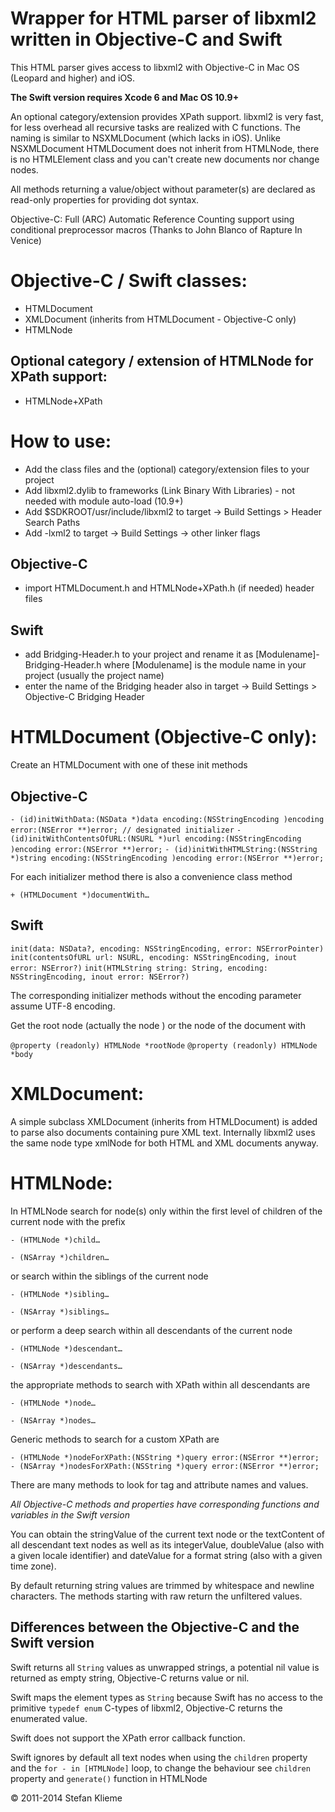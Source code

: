 Wrapper for HTML parser of libxml2 written in Objective-C and Swift===================================================================This HTML parser gives access to libxml2 with Objective-C in Mac OS (Leopard and higher) and iOS.**The Swift version requires Xcode 6 and Mac OS 10.9+**An optional category/extension provides XPath support.libxml2 is very fast, for less overhead all recursive tasks are realized with C functions. The naming is similar to NSXMLDocument (which lacks in iOS).Unlike NSXMLDocument HTMLDocument does not inherit from HTMLNode, there is no HTMLElement class and you can't create new documents nor change nodes.All methods returning a value/object without parameter(s) are declared as read-only properties for providing dot syntax.Objective-C: Full (ARC) Automatic Reference Counting support using conditional preprocessor macros (Thanks to John Blanco of Rapture In Venice)Objective-C / Swift classes:============================- HTMLDocument- XMLDocument (inherits from HTMLDocument - Objective-C only)- HTMLNodeOptional category / extension of HTMLNode for XPath support:------------------------------------------------------------- HTMLNode+XPathHow to use:===========- Add the class files and the (optional) category/extension files to your project- Add libxml2.dylib to frameworks (Link Binary With Libraries) - not needed with module auto-load (10.9+) - Add $SDKROOT/usr/include/libxml2 to target -> Build Settings > Header Search Paths- Add -lxml2 to target ->  Build Settings -> other linker flagsObjective-C------------ import HTMLDocument.h and HTMLNode+XPath.h (if needed) header filesSwift------ add Bridging-Header.h to your project and rename it as [Modulename]-Bridging-Header.h where [Modulename] is the module name in your project (usually the project name)- enter the name of the Bridging header also in target -> Build Settings > Objective-C Bridging HeaderHTMLDocument (Objective-C only):================================Create an HTMLDocument with one of these init methodsObjective-C-----------`- (id)initWithData:(NSData *)data encoding:(NSStringEncoding )encoding error:(NSError **)error; // designated initializer``- (id)initWithContentsOfURL:(NSURL *)url encoding:(NSStringEncoding )encoding error:(NSError **)error;``- (id)initWithHTMLString:(NSString *)string encoding:(NSStringEncoding )encoding error:(NSError **)error;`For each initializer method there is also a convenience class method`+ (HTMLDocument *)documentWith…`Swift-----`init(data: NSData?, encoding: NSStringEncoding, error: NSErrorPointer)``init(contentsOfURL url: NSURL, encoding: NSStringEncoding, inout error: NSError?)``init(HTMLString string: String, encoding: NSStringEncoding, inout error: NSError?)`The corresponding initializer methods without the encoding parameter assume UTF-8 encoding.Get the root node (actually the <html> node ) or the <body> node of the document with `@property (readonly) HTMLNode *rootNode``@property (readonly) HTMLNode *body`XMLDocument:============A simple subclass XMLDocument (inherits from HTMLDocument) is added to parse also documents containing pure XML text.Internally libxml2 uses the same node type xmlNode for both HTML and XML documents anyway.HTMLNode:=========In HTMLNode search for node(s) only within the first level of children of the current node with the prefix`- (HTMLNode *)child…``- (NSArray *)children…`or search within the siblings of the current node`- (HTMLNode *)sibling…``- (NSArray *)siblings…`or perform a deep search within all descendants of the current node`- (HTMLNode *)descendant…``- (NSArray *)descendants…`the appropriate methods to search with XPath within all descendants are`- (HTMLNode *)node…``- (NSArray *)nodes…`Generic methods to search for a custom XPath are`- (HTMLNode *)nodeForXPath:(NSString *)query error:(NSError **)error;``- (NSArray *)nodesForXPath:(NSString *)query error:(NSError **)error;`There are many methods to look for tag and attribute names and values.*All Objective-C methods and properties have corresponding functions and variables in the Swift version*You can obtain the stringValue of the current text node or the textContent of all descendant text nodes as well as its integerValue, doubleValue (also with a given locale identifier) and dateValue for a format string (also with a given time zone).By default returning string values are trimmed by whitespace and newline characters. The methods starting with raw return the unfiltered values.Differences between the Objective-C and the Swift version---------------------------------------------------------Swift returns all `String` values as unwrapped strings, a potential nil value is returned as empty string, Objective-C returns value or nil.Swift maps the element types as `String` because Swift has no access to the primitive `typedef enum` C-types of libxml2, Objective-C returns the enumerated value.Swift does not support the XPath error callback function.Swift ignores by default all text nodes when using the `children` property and the `for - in [HTMLNode]` loop, to change the behaviour see `children` property and `generate()` function in HTMLNode© 2011-2014 Stefan Klieme 
